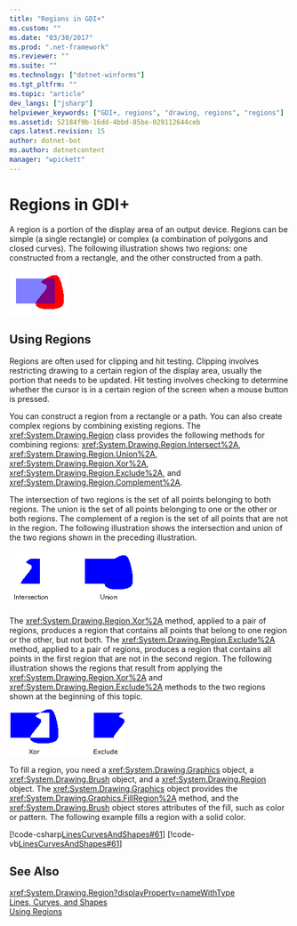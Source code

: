```yaml
---
title: "Regions in GDI+"
ms.custom: ""
ms.date: "03/30/2017"
ms.prod: ".net-framework"
ms.reviewer: ""
ms.suite: ""
ms.technology: ["dotnet-winforms"]
ms.tgt_pltfrm: ""
ms.topic: "article"
dev_langs: ["jsharp"]
helpviewer_keywords: ["GDI+, regions", "drawing, regions", "regions"]
ms.assetid: 52184f9b-16dd-4bbd-85be-029112644ceb
caps.latest.revision: 15
author: dotnet-bot
ms.author: dotnetcontent
manager: "wpickett"
---
```

# Regions in GDI+
A region is a portion of the display area of an output device. Regions can be simple (a single rectangle) or complex (a combination of polygons and closed curves). The following illustration shows two regions: one constructed from a rectangle, and the other constructed from a path.  
  
 ![Regions](../../../../docs/framework/winforms/advanced/media/aboutgdip02-art27.gif "AboutGdip02_Art27")  
  
## Using Regions  
 Regions are often used for clipping and hit testing. Clipping involves restricting drawing to a certain region of the display area, usually the portion that needs to be updated. Hit testing involves checking to determine whether the cursor is in a certain region of the screen when a mouse button is pressed.  
  
 You can construct a region from a rectangle or a path. You can also create complex regions by combining existing regions. The <xref:System.Drawing.Region> class provides the following methods for combining regions: <xref:System.Drawing.Region.Intersect%2A>, <xref:System.Drawing.Region.Union%2A>, <xref:System.Drawing.Region.Xor%2A>, <xref:System.Drawing.Region.Exclude%2A>, and <xref:System.Drawing.Region.Complement%2A>.  
  
 The intersection of two regions is the set of all points belonging to both regions. The union is the set of all points belonging to one or the other or both regions. The complement of a region is the set of all points that are not in the region. The following illustration shows the intersection and union of the two regions shown in the preceding illustration.  
  
 ![Regions](../../../../docs/framework/winforms/advanced/media/aboutgdip02-art28.gif "AboutGdip02_Art28")  
  
 The <xref:System.Drawing.Region.Xor%2A> method, applied to a pair of regions, produces a region that contains all points that belong to one region or the other, but not both. The <xref:System.Drawing.Region.Exclude%2A> method, applied to a pair of regions, produces a region that contains all points in the first region that are not in the second region. The following illustration shows the regions that result from applying the <xref:System.Drawing.Region.Xor%2A> and <xref:System.Drawing.Region.Exclude%2A> methods to the two regions shown at the beginning of this topic.  
  
 ![Regions](../../../../docs/framework/winforms/advanced/media/aboutgdip02-art29.gif "AboutGdip02_Art29")  
  
 To fill a region, you need a <xref:System.Drawing.Graphics> object, a <xref:System.Drawing.Brush> object, and a <xref:System.Drawing.Region> object. The <xref:System.Drawing.Graphics> object provides the <xref:System.Drawing.Graphics.FillRegion%2A> method, and the <xref:System.Drawing.Brush> object stores attributes of the fill, such as color or pattern. The following example fills a region with a solid color.  
  
 [!code-csharp[LinesCurvesAndShapes#61](../../../../samples/snippets/csharp/VS_Snippets_Winforms/LinesCurvesAndShapes/CS/Class1.cs#61)]
 [!code-vb[LinesCurvesAndShapes#61](../../../../samples/snippets/visualbasic/VS_Snippets_Winforms/LinesCurvesAndShapes/VB/Class1.vb#61)]  
  
## See Also  
 <xref:System.Drawing.Region?displayProperty=nameWithType>   
 [Lines, Curves, and Shapes](../../../../docs/framework/winforms/advanced/lines-curves-and-shapes.md)   
 [Using Regions](../../../../docs/framework/winforms/advanced/using-regions.md)

